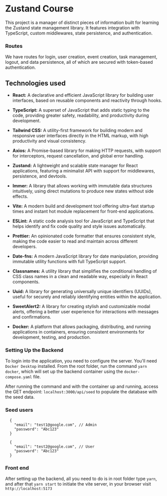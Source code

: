 # Zustand Course

This project is a manager of distinct pieces of information built for learning the Zustand state management library. It features integration with TypeScript, custom middlewares, state persistence, and authentication.

### Routes

We have routes for login, user creation, event creation, task management, logout, and data persistence, all of which are secured with token-based authentication.

## Technologies used

- **React:** A declarative and efficient JavaScript library for building user interfaces, based on reusable components and reactivity through hooks.

- **TypeScript:** A superset of JavaScript that adds static typing to the code, providing greater safety, readability, and productivity during development.

- **Tailwind CSS:** A utility-first framework for building modern and responsive user interfaces directly in the HTML markup, with high productivity and visual consistency.

- **Axios:** A Promise-based library for making HTTP requests, with support for interceptors, request cancellation, and global error handling.

- **Zustand:** A lightweight and scalable state manager for React applications, featuring a minimalist API with support for middlewares, persistence, and devtools.

- **Immer:** A library that allows working with immutable data structures intuitively, using direct mutations to produce new states without side effects.

- **Vite:** A modern build and development tool offering ultra-fast startup times and instant hot module replacement for front-end applications.

- **ESLint:** A static code analysis tool for JavaScript and TypeScript that helps identify and fix code quality and style issues automatically.

- **Prettier:** An opinionated code formatter that ensures consistent style, making the code easier to read and maintain across different developers.

- **Date-fns:** A modern JavaScript library for date manipulation, providing immutable utility functions with full TypeScript support.

- **Classnames:** A utility library that simplifies the conditional handling of CSS class names in a clean and readable way, especially in React components.

- **Uuid:** A library for generating universally unique identifiers (UUIDs), useful for securely and reliably identifying entities within the application.

- **SweetAlert2:** A library for creating stylish and customizable modal alerts, offering a better user experience for interactions with messages and confirmations.

- **Docker:** A platform that allows packaging, distributing, and running applications in containers, ensuring consistent environments for development, testing, and production.

### Setting Up the Backend

To login into the application, you need to configure the server. You'll need `Docker Desktop` installed. From the root folder, run the command `yarn docker`, which will set up the backend container using the `docker-compose.yaml` file.

After running the command and with the container up and running, access the GET endpoint: `localhost:3000/api/seed` to populate the database with the seed data.


### Seed users
````
  {
    "email": "test1@google.com", // Admin
    "password": "Abc123"
  }
````

```
  {
    "email": "test2@google.com", // User
    "password": "Abc123"
  }
```

### Front end
After setting up the backend, all you need to do is in root folder type `yarn`, and after that `yarn start` to initiate the vite server, in your browser visit `http://localhost:5173`

